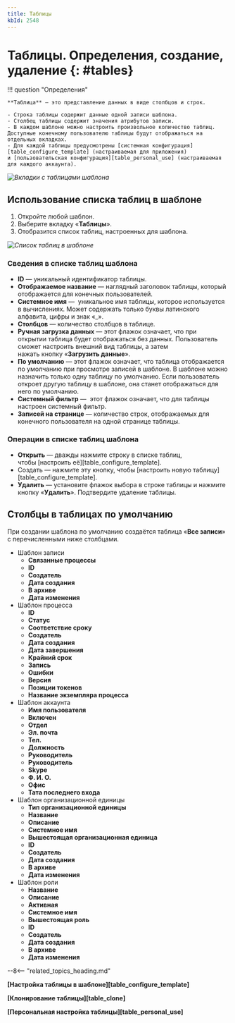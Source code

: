```yaml
---
title: Таблицы
kbId: 2548
---
```


# Таблицы. Определения, создание, удаление {: #tables}

!!! question "Определения"

    **Таблица** — это представление данных в виде столбцов и строк.

    - Строка таблицы содержит данные одной записи шаблона.
    - Столбец таблицы содержит значения атрибутов записи.
    - В каждом шаблоне можно настроить произвольное количество таблиц. Доступные конечному пользователю таблицы будут отображаться на отдельных вкладках.
    - Для каждой таблицы предусмотрены [системная конфигурация][table_configure_template] (настраиваемая для приложения) и [пользовательская конфигурация][table_personal_use] (настраиваемая для каждого аккаунта).

_![Вкладки с таблицами шаблона](table_definition_table_templates.png)_

## Использование списка таблиц в шаблоне

1. Откройте любой шаблон.
2. Выберите вкладку «**Таблицы**».
3. Отобразится список таблиц, настроенных для шаблона.

_![Список таблиц в шаблоне](table_definition_tables_list.png)_

### Сведения в списке таблиц шаблона

- **ID** — уникальный идентификатор таблицы.
- **Отображаемое название** — наглядный заголовок таблицы, который отображается для конечных пользователей.
- **Системное имя** —  уникальное имя таблицы, которое используется в вычислениях. Может содержать только буквы латинского алфавита, цифры и знак «_».
- **Столбцов** — количество столбцов в таблице.
- **Ручная загрузка данных** — этот флажок означает, что при открытии таблица будет отображаться без данных. Пользователь сможет настроить внешний вид таблицы, а затем нажать кнопку «**Загрузить данные**».
- **По умолчанию** — этот флажок означает, что таблица отображается по умолчанию при просмотре записей в шаблоне. В шаблоне можно назначить только одну таблицу по умолчанию. Если пользователь откроет другую таблицу в шаблоне, она станет отображаться для него по умолчанию.
- **Системный фильтр** —  этот флажок означает, что для таблицы настроен системный фильтр.
- **Записей на странице** — количество строк, отображаемых для конечного пользователя на одной странице таблицы.

### Операции в списке таблиц шаблона

- **Открыть** — дважды нажмите строку в списке таблиц, чтобы [настроить её][table_configure_template].
- Создать — нажмите эту кнопку, чтобы [настроить новую таблицу][table_configure_template].
- **Удалить** — установите флажок выбора в строке таблицы и нажмите кнопку «**Удалить**». Подтвердите удаление таблицы.

## Столбцы в таблицах по умолчанию

При создании шаблона по умолчанию создаётся таблица «**Все записи**» с перечисленными ниже столбцами.

- Шаблон записи
    - **Связанные процессы**
    - **ID**
    - **Создатель**
    - **Дата создания**
    - **В архиве**
    - **Дата изменения**
- Шаблон процесса
    - **ID**
    - **Статус**
    - **Соответствие сроку**
    - **Создатель**
    - **Дата создания**
    - **Дата завершения**
    - **Крайний срок**
    - **Запись**
    - **Ошибки**
    - **Версия**
    - **Позиции токенов**
    - **Название экземпляра процесса**
- Шаблон аккаунта
    - **Имя пользователя**
    - **Включен**
    - **Отдел**
    - **Эл. почта**
    - **Тел.**
    - **Должность**
    - **Руководитель** 
    - **Руководитель**
    - **Skype**
    - **Ф. И. О.**
    - **Офис**
    - **Тата последнего входа**
- Шаблон организационной единицы
    - **Тип организационной единицы**
    - **Название**
    - **Описание**
    - **Системное имя**
    - **Вышестоящая организационная единица**
    - **ID**
    - **Создатель**
    - **Дата создания**
    - **В архиве**
    - **Дата изменения**
- Шаблон роли
    - **Название**
    - **Описание**
    - **Активная**
    - **Системное имя**
    - **Вышестоящая роль**
    - **ID**
    - **Создатель**
    - **Дата создания**
    - **В архиве**
    - **Дата изменения**

--8<-- "related_topics_heading.md"

**[Настройка таблицы в шаблоне][table_configure_template]**

**[Клонирование таблицы][table_clone]**

**[Персональная настройка таблицы][table_personal_use]**
